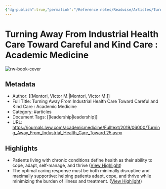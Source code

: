 ```yaml
---
{"dg-publish":true,"permalink":"/Reference notes/Readwise/Articles/Turning Away From Industrial Health Care Toward Careful and Kind Care  Academic Medicine/"}
---
```


# Turning Away From Industrial Health Care Toward Careful and Kind Care : Academic Medicine

![rw-book-cover](https://images.journals.lww.com/academicmedicine/SocialThumb.00001888-201906000-00000.CV.jpeg)

## Metadata
- Author: [[Montori, Victor M.\|Montori, Victor M.]]
- Full Title: Turning Away From Industrial Health Care Toward Careful and Kind Care : Academic Medicine
- Category: #articles
- Document Tags: [[leadership\|leadership]] 
- URL: https://journals.lww.com/academicmedicine/Fulltext/2019/06000/Turning_Away_From_Industrial_Health_Care_Toward.25.aspx

## Highlights
- Patients living with chronic conditions define health as their ability to cope, adapt, self-manage, and thrive ([View Highlight](https://read.readwise.io/read/01gvgd1vs6kq13scnfvxy7p3by))
- The optimal caring response must be both minimally disruptive and maximally supportive: helping patients adapt, cope, and thrive while minimizing the burden of illness and treatment. ([View Highlight](https://read.readwise.io/read/01gvgdgv0fr79er50q8sg8m7kz))
